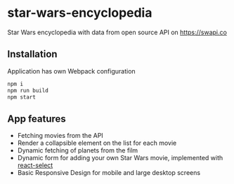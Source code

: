 # star-wars-encyclopedia

Star Wars encyclopedia with data from open source API on https://swapi.co 

## Installation 

Application has own  Webpack configuration

```bash
npm i
npm run build
npm start
```

## App features

- Fetching movies from the API
- Render a collapsible element on the list for each movie
- Dynamic fetching of planets from the film
- Dynamic form for adding your own Star Wars movie, implemented with [react-select](https://github.com/JedWatson/react-select)
- Basic Responsive Design for mobile and large desktop screens